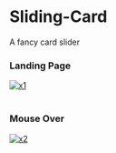 # Sliding-Card

A fancy card slider

<h3>Landing Page</h3>
<a href="https://postimg.cc/8FjFb4HP" target="_blank"><img src="https://i.postimg.cc/8FjFb4HP/x1.jpg" alt="x1"/></a><br/><br/>

<h3>Mouse Over</h3>
<a href="https://postimg.cc/jD8wNmyF" target="_blank"><img src="https://i.postimg.cc/jD8wNmyF/x2.jpg" alt="x2"/></a><br/><br/>
